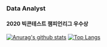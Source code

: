 ### Data Analyst
#### 2020 빅콘테스트 챔피언리그 우수상



[![Anurag's github stats](https://github-readme-stats.vercel.app/api?username=DrumDong)](https://github.com/anuraghazra/github-readme-stats)
[![Top Langs](https://github-readme-stats.vercel.app/api/top-langs/?username=DrumDong)](https://github.com/anuraghazra/github-readme-stats)


<!--
**DrumDong/DrumDong** is a ✨ _special_ ✨ repository because its `README.md` (this file) appears on your GitHub profile.

Here are some ideas to get you started:

- 🔭 I’m currently working on KNU-KT Bigdata Center
- 🌱 I’m currently learning ...
- 👯 I’m looking to collaborate on ...
- 🤔 I’m looking for help with ...
- 💬 Ask me about ...
- 📫 How to reach me: ...
- 😄 Pronouns: ...
- ⚡ Fun fact: ...
-->
